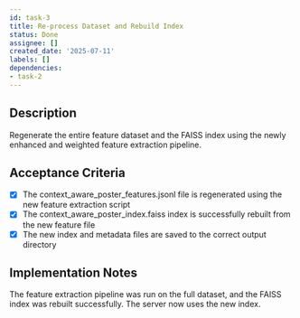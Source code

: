 ```yaml
---
id: task-3
title: Re-process Dataset and Rebuild Index
status: Done
assignee: []
created_date: '2025-07-11'
labels: []
dependencies:
- task-2
---
```


## Description

Regenerate the entire feature dataset and the FAISS index using the newly enhanced and weighted feature extraction pipeline.

## Acceptance Criteria

- [x] The context_aware_poster_features.jsonl file is regenerated using the new feature extraction script
- [x] The context_aware_poster_index.faiss index is successfully rebuilt from the new feature file
- [x] The new index and metadata files are saved to the correct output directory

## Implementation Notes

The feature extraction pipeline was run on the full dataset, and the FAISS index was rebuilt successfully. The server now uses the new index.
